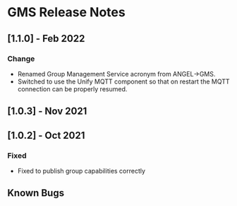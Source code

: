 # GMS Release Notes

## [1.1.0] - Feb 2022

### Change

* Renamed Group Management Service acronym from ANGEL->GMS.
* Switched to use the Unify MQTT component so that on restart the MQTT connection can be properly resumed.

## [1.0.3] - Nov 2021

## [1.0.2] - Oct 2021

### Fixed

* Fixed to publish group capabilities correctly

## Known Bugs
